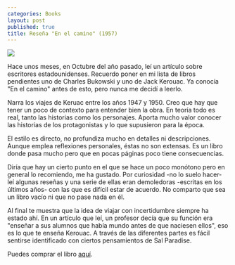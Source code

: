 ```yaml
---
categories: Books
layout: post
published: true
title: Reseña "En el camino" (1957)
---
```

![](http://i.imgur.com/BDopEth.jpg)

Hace unos meses, en Octubre del año pasado, leí un artículo sobre escritores estadounidenses. Recuerdo poner en mi lista de libros pendientes uno de Charles Bukowski y uno de Jack Kerouac. Ya conocía "En el camino" antes de esto, pero nunca me decidí a leerlo.

Narra los viajes de Keruac entre los años 1947 y 1950. Creo que hay que tener un poco de contexto para entender bien la obra. En teoría todo es real, tanto las historias como los personajes. Aporta mucho valor conocer las historias de los protagonistas y lo que supusieron para la época.

El estilo es directo, no profundiza mucho en detalles ni descripciones. Aunque emplea reflexiones personales, éstas no son extensas. Es un libro donde pasa mucho pero que en pocas páginas poco tiene consecuencias.

Diría que hay un cierto punto en el que se hace un poco monótono pero en general lo recomiendo, me ha gustado. Por curiosidad -no lo suelo hacer- leí algunas reseñas y una serie de ellas eran demoledoras -escritas en los últimos años- con las que es difícil estar de acuerdo. No comparto que sea un libro vacío ni que no pase nada en él.

Al final te muestra que la idea de viajar con incertidumbre siempre ha estado ahí. En un artículo que leí, un profesor decía que su función era "enseñar a sus alumnos que había mundo antes de que naciesen ellos", eso es lo que te enseña Kerouac. A través de las diferentes partes es fácil sentirse identificado con ciertos pensamientos de Sal Paradise.

Puedes comprar el libro [aquí](https://www.amazon.es/dp/8433920146).
